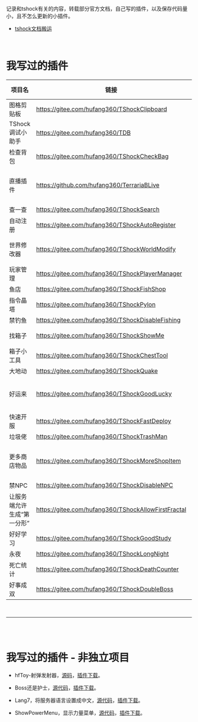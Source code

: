 
记录和tshock有关的内容，转载部分官方文档，自己写的插件，以及保存代码量小，且不怎么更新的小插件。


- [tshock文档搬运](./docs/4.4.0/说明.md)


<br>

# 我写过的插件


| 项目名 | 链接 | 兼容TShock5.0 | 备注 |
| --- | --- | --- | --- |
| 图格剪贴板 | https://gitee.com/hufang360/TShockClipboard | √ | |
| TShock调试小助手 | https://gitee.com/hufang360/TDB | √ | |
| 检查背包 | https://gitee.com/hufang360/TShockCheckBag  | √ | |
| 直播插件 | https://github.com/hufang360/TerrariaBLive  | √ | 原项目由ArsiIksait编写，可以把哔哩哔哩直播间的弹幕发到游戏里 |
| 查一查 | https://gitee.com/hufang360/TShockSearch  | √ | |
| 自动注册 | https://gitee.com/hufang360/TShockAutoRegister | √ | |
| 世界修改器 | https://gitee.com/hufang360/TShockWorldModify | √ | v1.4beta版本开始支持TShock5.0和泰拉1.4.4.x |
| 玩家管理 | https://gitee.com/hufang360/TShockPlayerManager | √ | |
| 鱼店 | https://gitee.com/hufang360/TShockFishShop | √ | |
| 指令晶塔 | https://gitee.com/hufang360/TShockPylon | √ | |
| 禁钓鱼 | https://gitee.com/hufang360/TShockDisableFishing | √ |
| 找箱子 | https://gitee.com/hufang360/TShockShowMe | √ | .net4.x 项目，TShock4.x也能用 |
| 箱子小工具 | https://gitee.com/hufang360/TShockChestTool  | √ | |
| 大地动 | https://gitee.com/hufang360/TShockQuake | √ |
| 好运来 | https://gitee.com/hufang360/TShockGoodLucky | √ | .net4.x 项目，请下载 [GoodLucky-v1.1-TShock5.0Beta.dll](https://gitee.com/hufang360/TShockGoodLucky/releases/download/v1.1/GoodLucky-v1.1-TShock5.0Beta.dll) |
| 快速开服 | https://gitee.com/hufang360/TShockFastDeploy | √ | TShock4.x也能用 |
| 垃圾佬 | https://gitee.com/hufang360/TShockTrashMan | √ | |
| 更多商店物品 | https://gitee.com/hufang360/TShockMoreShopItem  | √ | TShock4.x也能用，商品数据跟1.4.4x不完全一样需要更新 |
| 禁NPC | https://gitee.com/hufang360/TShockDisableNPC  | √ |  |
| 让服务端允许生成“第一分形” | https://gitee.com/hufang360/TShockAllowFirstFractal  | √ | TShock4.x也能用，鱼店插件已经包含此插件的全部功能 |
| 好好学习 | https://gitee.com/hufang360/TShockGoodStudy | - | 已弃坑 |
| 永夜 | https://gitee.com/hufang360/TShockLongNight | - | 已弃坑|
| 死亡统计 | https://gitee.com/hufang360/TShockDeathCounter | - | 已弃坑|
| 好事成双 | https://gitee.com/hufang360/TShockDoubleBoss | - | 已弃坑|


<br/>

---

<br/>

<br/>

# 我写过的插件 - 非独立项目

- hfToy-射弹发射器，[源码](https://gitee.com/hufang360/tshock/tree/master/Plugins/TShockhfToy1)，[插件下载](https://gitee.com/hufang360/tshock/raw/master/Plugins/hfToy1.dll)。

- Boss还是护士，[源代码](https://gitee.com/hufang360/tshock/tree/master/Plugins/TShockBossOrNurse)，[插件下载](https://gitee.com/hufang360/tshock/raw/master/Plugins/BossOrNurse.dll)。

- Lang7，将服务器语言设置成中文，[源代码](https://gitee.com/hufang360/tshock/tree/master/Plugins/TShockLang7)，[插件下载](https://gitee.com/hufang360/tshock/raw/master/Plugins/Lang7.dll)。

- ShowPowerMenu，显示力量菜单，[源代码](https://gitee.com/hufang360/tshock/tree/master/Plugins/TShockShowPowerMenu)，[插件下载](https://gitee.com/hufang360/tshock/blob/master/Plugins/ShowPowerMenu.dll)。
